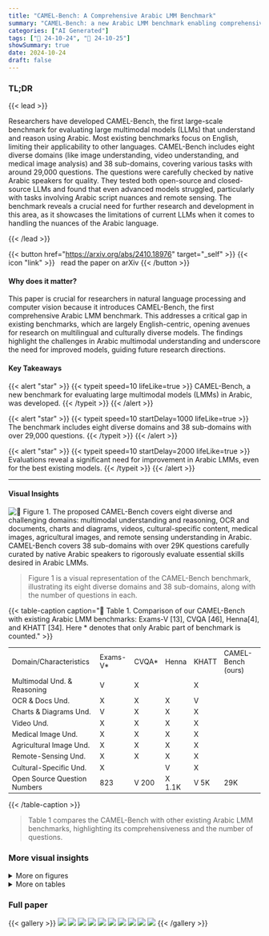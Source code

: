 ```yaml
---
title: "CAMEL-Bench: A Comprehensive Arabic LMM Benchmark"
summary: "CAMEL-Bench: a new Arabic LMM benchmark enabling comprehensive evaluation of large multimodal models across eight diverse domains, revealing significant room for improvement even in state-of-the-art m..."
categories: ["AI Generated"]
tags: ["🔖 24-10-24", "🤗 24-10-25"]
showSummary: true
date: 2024-10-24
draft: false
---
```


### TL;DR


{{< lead >}}

Researchers have developed CAMEL-Bench, the first large-scale benchmark for evaluating large multimodal models (LLMs) that understand and reason using Arabic.  Most existing benchmarks focus on English, limiting their applicability to other languages. CAMEL-Bench includes eight diverse domains (like image understanding, video understanding, and medical image analysis) and 38 sub-domains, covering various tasks with around 29,000 questions.  The questions were carefully checked by native Arabic speakers for quality. They tested both open-source and closed-source LLMs and found that even advanced models struggled, particularly with tasks involving Arabic script nuances and remote sensing.  The benchmark reveals a crucial need for further research and development in this area, as it showcases the limitations of current LLMs when it comes to handling the nuances of the Arabic language.

{{< /lead >}}


{{< button href="https://arxiv.org/abs/2410.18976" target="_self" >}}
{{< icon "link" >}} &nbsp; read the paper on arXiv
{{< /button >}}

#### Why does it matter?
This paper is crucial for researchers in natural language processing and computer vision because it introduces CAMEL-Bench, the first comprehensive Arabic LMM benchmark.  This addresses a critical gap in existing benchmarks, which are largely English-centric, opening avenues for research on multilingual and culturally diverse models. The findings highlight the challenges in Arabic multimodal understanding and underscore the need for improved models, guiding future research directions.
#### Key Takeaways

{{< alert "star" >}}
{{< typeit speed=10 lifeLike=true >}} CAMEL-Bench, a new benchmark for evaluating large multimodal models (LMMs) in Arabic, was developed. {{< /typeit >}}
{{< /alert >}}

{{< alert "star" >}}
{{< typeit speed=10 startDelay=1000 lifeLike=true >}} The benchmark includes eight diverse domains and 38 sub-domains with over 29,000 questions. {{< /typeit >}}
{{< /alert >}}

{{< alert "star" >}}
{{< typeit speed=10 startDelay=2000 lifeLike=true >}} Evaluations reveal a significant need for improvement in Arabic LMMs, even for the best existing models. {{< /typeit >}}
{{< /alert >}}

------
#### Visual Insights



![](figures/figures_1_0.png "🔼 Figure 1. The proposed CAMEL-Bench covers eight diverse and challenging domains: multimodal understanding and reasoning, OCR and documents, charts and diagrams, videos, cultural-specific content, medical images, agricultural images, and remote sensing understanding in Arabic. CAMEL-Bench covers 38 sub-domains with over 29K questions carefully curated by native Arabic speakers to rigorously evaluate essential skills desired in Arabic LMMs.")

> Figure 1 is a visual representation of the CAMEL-Bench benchmark, illustrating its eight diverse domains and 38 sub-domains, along with the number of questions in each.







{{< table-caption caption="🔽 Table 1. Comparison of our CAMEL-Bench with existing Arabic LMM benchmarks: Exams-V [13], CVQA [46], Henna[4], and KHATT [34]. Here * denotes that only Arabic part of benchmark is counted." >}}
<br><table id='4' style='font-size:14px'><tr><td>Domain/Characteristics</td><td>Exams-V*</td><td>CVQA*</td><td>Henna</td><td>KHATT</td><td>CAMEL-Bench (ours)</td></tr><tr><td>Multimodal Und. & Reasoning</td><td>V</td><td>X</td><td></td><td>X</td><td></td></tr><tr><td>OCR & Docs Und.</td><td>X</td><td>X</td><td>X</td><td>V</td><td></td></tr><tr><td>Charts & Diagrams Und.</td><td>V</td><td>X</td><td>X</td><td>X</td><td></td></tr><tr><td>Video Und.</td><td>X</td><td>X</td><td>X</td><td>X</td><td></td></tr><tr><td>Medical Image Und.</td><td>X</td><td>X</td><td>X</td><td>X</td><td></td></tr><tr><td>Agricultural Image Und.</td><td>X</td><td>X</td><td>X</td><td>X</td><td></td></tr><tr><td>Remote-Sensing Und.</td><td>X</td><td>X</td><td>X</td><td>X</td><td></td></tr><tr><td>Cultural-Specific Und.</td><td>X</td><td></td><td>V</td><td>X</td><td></td></tr><tr><td>Open Source Question Numbers</td><td>823</td><td>V 200</td><td>X 1.1K</td><td>V 5K</td><td>29K</td></tr></table>{{< /table-caption >}}

> Table 1 compares the CAMEL-Bench with other existing Arabic LMM benchmarks, highlighting its comprehensiveness and the number of questions.



### More visual insights

<details>
<summary>More on figures
</summary>


![](figures/figures_2_0.png "🔼 Figure 1. The proposed CAMEL-Bench covers eight diverse and challenging domains: multimodal understanding and reasoning, OCR and documents, charts and diagrams, videos, cultural-specific content, medical images, agricultural images, and remote sensing understanding in Arabic. CAMEL-Bench covers 38 sub-domains with over 29K questions carefully curated by native Arabic speakers to rigorously evaluate essential skills desired in Arabic LMMs.")

> Figure 1 is a diagram showing the eight diverse domains and 38 sub-domains of the CAMEL-Bench, a comprehensive Arabic LMM benchmark.


![](figures/figures_4_0.png "🔼 Figure 3. The CAMEL-Bench Filtering and Verification Pipeline consists of two paths: Original Arabic and translated Arabic. For original Arabic (top row), a 20% random sample undergoes manual verification; if errors are below 40%, the data passes; otherwise, the entire sub-category is reviewed. For Translated Arabic (bottom row), We employ Qwen7B model [8] to assess semantic similarity between the original and translated question-answer pairs on fuzzy-basis evaluation. Pairs passing the evaluation proceed, while those that fail undergo manual review. Based on this, data may require Manual Handling for manual re-translation, Refine & Verify for refinement through the model, or Non-Translated Review where the data is re-sent for translation due to the absence of an Arabic version.")

> This figure illustrates the two-path pipeline for filtering and verifying data in the CAMEL-Bench, including manual verification for original Arabic data and automated verification with the Qwen7B model for translated Arabic data.


![](figures/figures_5_0.png "🔼 Figure 4. Qualitative example highlighting different scenarios where different closed-weight models struggle on CAMEL-Bench. The correct response is shown in green, and the incorrect one in the red box.")

> Figure 4 presents qualitative examples illustrating challenges faced by different closed-weight models across various tasks within the CAMEL-Bench benchmark.


![](figures/figures_5_1.png "🔼 Figure 5. Qualitative example highlighting different scenarios where different open-weight models struggle on CAMEL-Bench. The correct response is shown in green, and the incorrect one in the red box.")

> Figure 5 shows examples of open-source LLMs failing to correctly answer questions about cultural identity, medical images, and agricultural images in Arabic.


</details>




<details>
<summary>More on tables
</summary>


{{< table-caption caption="🔽 Table 2. Different data sources used for 38 sub-domains corresponding to eight domains, with around 29k questions in total. The different data sources include: MME [15], MMBench [30], MMT-Bench-MI [56], SEED [23], MMMU [58], MMMU-Pro [60], CountBench [39], POPE [26], MathVista [33], Exams-V (Arabic portion) [13], ScienceQA-IMG [32], GQA [20], VizWiz [10], VQAv2 [17], BLINK [16], MuirBench [50], COCO [27], Imagenet [14], Mocheg [55], Snli-Ve [54], Pinterest [42], RealWorldQA [53], PATS-01 [3], KHATT [34], PATD [40], Historical Arabic Handwritten Text Recognition Dataset [37], ISI-PPT-Dataset [52], EvArEST [18], MTVQA [49], ChartQA [35], IconQA [31], BEC-Arabic [47], Claude-3.5 [5], arab-celeb-dataset [36], arabic-food-101 [6], Countries and landmarks [41, 51, 57], Pexel [41], AgroGPT [7], GeoChat [22]. These data sources are carefully translated and verified to ensure quality and relevance." >}}
<table id='0' style='font-size:14px'><tr><td>Domains</td><td>Sub-Domains</td><td>Source</td><td>Number of Questions</td></tr><tr><td rowspan="10">Multimodal Understanding and Reasoning</td><td>Visual Understanding/ Reasoning</td><td>MME, MMBench, MMT-Bench-MI, SEED, MMMU</td><td>3,971</td></tr><tr><td>Object Hallucination Evaluation</td><td>CountBench, MMT-Bench-MI, POPE</td><td>997</td></tr><tr><td>Math and Logic Reasoning</td><td>MathVista</td><td>531</td></tr><tr><td>Scientific Reasoning</td><td>ScienceQA-IMG, Exams-V</td><td>1,624</td></tr><tr><td>Visual Question Answering</td><td>GQA, VizWiz, VQAv2</td><td>3,840</td></tr><tr><td>InforGrahpics VQA</td><td>AI-Generated (GPT-4o), Pinterest</td><td>120</td></tr><tr><td>Complex Visual Perception</td><td>BLINK</td><td>1,422</td></tr><tr><td>Real-world Spatial Understanding</td><td>RealWorldQA</td><td>624</td></tr><tr><td>Multi-image Understanding</td><td>MMT-Bench-MI, MuirBench</td><td>1,062</td></tr><tr><td>Object-level Perception</td><td>COCO, ImageNet, Mocheg, Snli-Ve</td><td>60</td></tr><tr><td rowspan="9">OCR and Document Understanding</td><td>Scanned Documents (OCR)</td><td>ArabicDatasetOCR</td><td>480</td></tr><tr><td>Scanned Documents (VQA)</td><td>MTVQA</td><td>703</td></tr><tr><td>Scene Text (OCR)</td><td>EvArEST</td><td>1,217</td></tr><tr><td>Books (OCR)</td><td>Historical Arabic Handwritten Text Recognition Dataset</td><td>40</td></tr><tr><td>PowerPoint Slides (OCR)</td><td>ISI-PPT-Dataset</td><td>2,354</td></tr><tr><td>PowerPoint Slides (VQA)</td><td>ISI-PPT-Dataset</td><td>711</td></tr><tr><td>Handwriting (OCR)</td><td>KHATT Line</td><td>1,400</td></tr><tr><td>Newsletters (OCR)</td><td>PATD</td><td>506</td></tr><tr><td>Lines (OCR)</td><td>PATS-01</td><td>520</td></tr><tr><td rowspan="3">Chart and Diagram Understanding</td><td>Charts</td><td>ChartQA</td><td>745</td></tr><tr><td>Diagrams Understanding</td><td>MMMU (diagrams), ICON-QA, AI-Generated, Pinterest, BCE-Arabic</td><td>1,994</td></tr><tr><td>Tables</td><td>BCE-Arabic, Excel</td><td>81</td></tr><tr><td rowspan="3">Video Understanding</td><td>Countries/ Landmarks</td><td>Pexel</td><td>87</td></tr><tr><td>Cultural-Specific Occasions</td><td>Pexel</td><td>24</td></tr><tr><td>General Video Scenes</td><td>Video-MME</td><td>654</td></tr><tr><td rowspan="3">Cultural Specific Understanding</td><td>Celebrities</td><td>arab-celeb-dataset</td><td>444</td></tr><tr><td>Food</td><td>arabic-food-101, Pexel</td><td>347</td></tr><tr><td>Countries/ Landmarks</td><td>Pexel</td><td>494</td></tr><tr><td rowspan="7">Medical Imaging Understanding</td><td>Basic Medical Science</td><td>MMMU, MMMU Pro</td><td>89</td></tr><tr><td>Clinical Medicine</td><td>MMMU, MMMU Pro</td><td>83</td></tr><tr><td>Public Health</td><td>MMMU, MMMU Pro</td><td>87</td></tr><tr><td>Pharmacy</td><td>MMMU, MMMU Pro</td><td>82</td></tr><tr><td>Diagnosis</td><td>MMMU, MMMU Pro</td><td>87</td></tr><tr><td></td><td>MMT-MI-Bench</td><td>78</td></tr><tr><td>Medical Understanding</td><td></td><td>769</td></tr><tr><td>Agricultural Image Understanding</td><td>Agriculture Image Understanding Remote Sensing Understanding</td><td>AgroGPT GeoChat</td><td>709</td></tr><tr><td colspan="3">Remote Sensing Understanding Total</td><td>29,036</td></tr></table>{{< /table-caption >}}

> Table 2 details the different data sources and the number of questions used for each of the 38 sub-domains across eight domains in the CAMEL-Bench benchmark.


{{< table-caption caption="🔽 Table 3. Performance comparison of different closed-and open-source LMMs on CAMEL-Bench. We present per-domain results of seven LMMs: GPT-40 [38], GPT-40-mini [38], Gemini-1.5-Pro [2], Gemini-1.5-Flash [2], Pangea-7B [59], Qwen2-VL [9], InternVL2-8B [11], and LLaVaNeXt-7B [29]. GPT-40 excels in most domains, while GPT-40-mini offers an impressive balance of performance and model size. All models struggle with remote sensing, medical imaging, OCR & document understanding, and general multimodal understanding and reasoning domains. Open-source models like InternVL2-8B and LLaVaNeXt-7B show a decline in performance across domains, with their best results in video understanding." >}}
<table id='0' style='font-size:16px'><tr><td>Method</td><td>MM Understanding & Reasoning</td><td>OCR & Document Understanding</td><td>Charts & Diagram Understanding</td><td>Video Understanding</td><td>Cultural Specific Understanding</td><td>Medical Imaging</td><td>Agro Specific</td><td>Remote Sensing Understanding</td></tr><tr><td>GPT-4o</td><td>57.90</td><td>59.11</td><td>73.57</td><td>74.27</td><td>80.86</td><td>49.90</td><td>80.75</td><td>22.85</td></tr><tr><td>GPT-4o-mini</td><td>48.82</td><td>42.89</td><td>64.98</td><td>68.11</td><td>65.92</td><td>47.37</td><td>79.58</td><td>16.93</td></tr><tr><td>Gemini-1.5-Pro</td><td>46.67</td><td>36.59</td><td>47.06</td><td>42.94</td><td>56.24</td><td>33.77</td><td>72.12</td><td>17.07</td></tr><tr><td>Gemini-1.5-Flash</td><td>45.58</td><td>33.59</td><td>48.25</td><td>53.31</td><td>46.54</td><td>42.86</td><td>76.06</td><td>14.95</td></tr><tr><td>Pangea-7B</td><td>40.09</td><td>26.47</td><td>38.87</td><td>49.01</td><td>20.34</td><td>31.99</td><td>74.51</td><td>6.67</td></tr><tr><td>Qwen2-VL-2B</td><td>40.59</td><td>25.68</td><td>27.83</td><td>38.90</td><td>34.27</td><td>29.12</td><td>52.02</td><td>12.56</td></tr><tr><td>Intern VL2-8B</td><td>30.41</td><td>15.91</td><td>30.27</td><td>51.42</td><td>20.88</td><td>29.48</td><td>44.47</td><td>5.36</td></tr><tr><td>LLaVa-NeXt-7B</td><td>26.33</td><td>19.12</td><td>27.56</td><td>44.90</td><td>28.30</td><td>22.54</td><td>42.00</td><td>8.33</td></tr></table>{{< /table-caption >}}

> Table 3 compares the performance of seven different large multimodal models (LLMs) across eight diverse domains in the CAMEL-Bench benchmark, highlighting strengths and weaknesses of both closed-source and open-source models.


</details>


### Full paper

{{< gallery >}}
<img src="paper_images/1.png" class="grid-w50 md:grid-w33 xl:grid-w25" />
<img src="paper_images/2.png" class="grid-w50 md:grid-w33 xl:grid-w25" />
<img src="paper_images/3.png" class="grid-w50 md:grid-w33 xl:grid-w25" />
<img src="paper_images/4.png" class="grid-w50 md:grid-w33 xl:grid-w25" />
<img src="paper_images/5.png" class="grid-w50 md:grid-w33 xl:grid-w25" />
<img src="paper_images/6.png" class="grid-w50 md:grid-w33 xl:grid-w25" />
<img src="paper_images/7.png" class="grid-w50 md:grid-w33 xl:grid-w25" />
<img src="paper_images/8.png" class="grid-w50 md:grid-w33 xl:grid-w25" />
<img src="paper_images/9.png" class="grid-w50 md:grid-w33 xl:grid-w25" />
<img src="paper_images/10.png" class="grid-w50 md:grid-w33 xl:grid-w25" />
{{< /gallery >}}